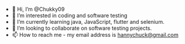 - 👋 Hi, I’m @Chukky09
- 👀 I’m interested in coding and software testing
- 🌱 I’m currently learning java, JavaScript, flutter and selenium.
- 💞️ I’m looking to collaborate on software testing projects.
- 📫 How to reach me - my email address is hannychuck@gmail.com

<!---
Chukky09/Chukky09 is a ✨ special ✨ repository because its `README.md` (this file) appears on your GitHub profile.
You can click the Preview link to take a look at your changes.
--->
